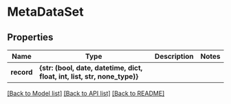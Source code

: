 # MetaDataSet


## Properties
Name | Type | Description | Notes
------------ | ------------- | ------------- | -------------
**record** | **{str: (bool, date, datetime, dict, float, int, list, str, none_type)}** |  | 

[[Back to Model list]](../README.md#documentation-for-models) [[Back to API list]](../README.md#documentation-for-api-endpoints) [[Back to README]](../README.md)


